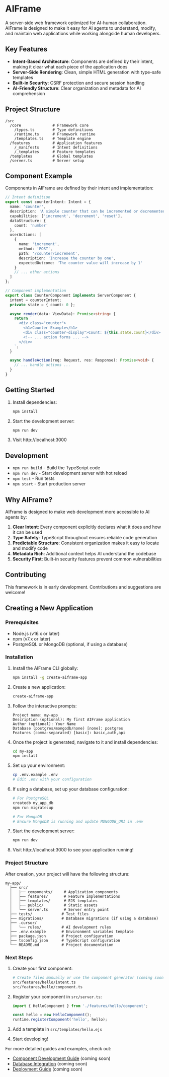# AIFrame

A server-side web framework optimized for AI-human collaboration. AIFrame is designed to make it easy for AI agents to understand, modify, and maintain web applications while working alongside human developers.

## Key Features

- **Intent-Based Architecture**: Components are defined by their intent, making it clear what each piece of the application does
- **Server-Side Rendering**: Clean, simple HTML generation with type-safe templates
- **Built-in Security**: CSRF protection and secure session handling
- **AI-Friendly Structure**: Clear organization and metadata for AI comprehension

## Project Structure

```
/src
  /core              # Framework core
    /types.ts        # Type definitions
    /runtime.ts      # Framework runtime
    /templates.ts    # Template engine
  /features          # Application features
    /_manifests      # Intent definitions
    /_templates      # Feature templates
  /templates         # Global templates
  /server.ts         # Server setup
```

## Component Example

Components in AIFrame are defined by their intent and implementation:

```typescript
// Intent definition
export const counterIntent: Intent = {
  name: 'counter',
  description: 'A simple counter that can be incremented or decremented',
  capabilities: ['increment', 'decrement', 'reset'],
  dataStructure: {
    count: 'number'
  },
  userActions: [
    {
      name: 'increment',
      method: 'POST',
      path: '/counter/increment',
      description: 'Increase the counter by one',
      expectedOutcome: 'The counter value will increase by 1'
    }
    // ... other actions
  ]
};

// Component implementation
export class CounterComponent implements ServerComponent {
  intent = counterIntent;
  private state = { count: 0 };

  async render(data: ViewData): Promise<string> {
    return `
      <div class="counter">
        <h1>Counter Example</h1>
        <div class="counter-display">Count: ${this.state.count}</div>
        <!-- ... action forms ... -->
      </div>
    `;
  }

  async handleAction(req: Request, res: Response): Promise<void> {
    // ... handle actions ...
  }
}
```

## Getting Started

1. Install dependencies:
   ```bash
   npm install
   ```

2. Start the development server:
   ```bash
   npm run dev
   ```

3. Visit http://localhost:3000

## Development

- `npm run build` - Build the TypeScript code
- `npm run dev` - Start development server with hot reload
- `npm test` - Run tests
- `npm start` - Start production server

## Why AIFrame?

AIFrame is designed to make web development more accessible to AI agents by:

1. **Clear Intent**: Every component explicitly declares what it does and how it can be used
2. **Type Safety**: TypeScript throughout ensures reliable code generation
3. **Predictable Structure**: Consistent organization makes it easy to locate and modify code
4. **Metadata Rich**: Additional context helps AI understand the codebase
5. **Security First**: Built-in security features prevent common vulnerabilities

## Contributing

This framework is in early development. Contributions and suggestions are welcome!

## Creating a New Application

### Prerequisites
- Node.js (v16.x or later)
- npm (v7.x or later)
- PostgreSQL or MongoDB (optional, if using a database)

### Installation

1. Install the AIFrame CLI globally:
   ```bash
   npm install -g create-aiframe-app
   ```

2. Create a new application:
   ```bash
   create-aiframe-app
   ```

3. Follow the interactive prompts:
   ```
   Project name: my-app
   Description (optional): My first AIFrame application
   Author (optional): Your Name
   Database (postgres/mongodb/none) [none]: postgres
   Features (comma-separated) [basic]: basic,auth,api
   ```

4. Once the project is generated, navigate to it and install dependencies:
   ```bash
   cd my-app
   npm install
   ```

5. Set up your environment:
   ```bash
   cp .env.example .env
   # Edit .env with your configuration
   ```

6. If using a database, set up your database configuration:
   ```bash
   # For PostgreSQL
   createdb my_app_db
   npm run migrate:up

   # For MongoDB
   # Ensure MongoDB is running and update MONGODB_URI in .env
   ```

7. Start the development server:
   ```bash
   npm run dev
   ```

8. Visit http://localhost:3000 to see your application running!

### Project Structure

After creation, your project will have the following structure:
```
my-app/
  ├── src/
  │   ├── components/     # Application components
  │   ├── features/       # Feature implementations
  │   ├── templates/      # EJS templates
  │   ├── public/         # Static assets
  │   └── server.ts       # Server entry point
  ├── tests/             # Test files
  ├── migrations/        # Database migrations (if using a database)
  ├── .cursor/
  │   └── rules/         # AI development rules
  ├── .env.example       # Environment variables template
  ├── package.json       # Project configuration
  ├── tsconfig.json      # TypeScript configuration
  └── README.md          # Project documentation
```

### Next Steps

1. Create your first component:
   ```bash
   # Create files manually or use the component generator (coming soon)
   src/features/hello/intent.ts
   src/features/hello/component.ts
   ```

2. Register your component in `src/server.ts`:
   ```typescript
   import { HelloComponent } from './features/hello/component';
   
   const hello = new HelloComponent();
   runtime.registerComponent('hello', hello);
   ```

3. Add a template in `src/templates/hello.ejs`

4. Start developing!

For more detailed guides and examples, check out:
- [Component Development Guide](https://github.com/markng/aiframe/wiki/Component-Development) (coming soon)
- [Database Integration](https://github.com/markng/aiframe/wiki/Database-Integration) (coming soon)
- [Deployment Guide](https://github.com/markng/aiframe/wiki/Deployment) (coming soon) 